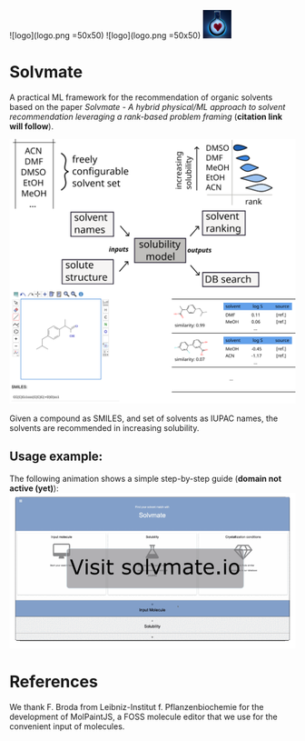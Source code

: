 ![logo](logo.png =50x50)
![logo](logo.png =50x50)
<img src="/logo.png" width="50" height="50">

# Solvmate 
A practical ML framework for the recommendation of organic solvents
based on the paper
*Solvmate - A hybrid physical/ML approach to solvent recommendation leveraging a rank-based problem framing* (**citation link will follow**).

![schema_webapp](/figures/figure_webapp_2.svg)

Given a compound as SMILES, and set of solvents as IUPAC names,
the solvents are recommended in increasing solubility.



## Usage example:
The following animation shows a simple step-by-step guide (**domain not active (yet)**):
![usage](/figures/usage_animation.gif)



# References
We thank F. Broda from Leibniz-Institut f. Pflanzenbiochemie for the
development of MolPaintJS, a FOSS molecule editor that we use
for the convenient input of molecules.
